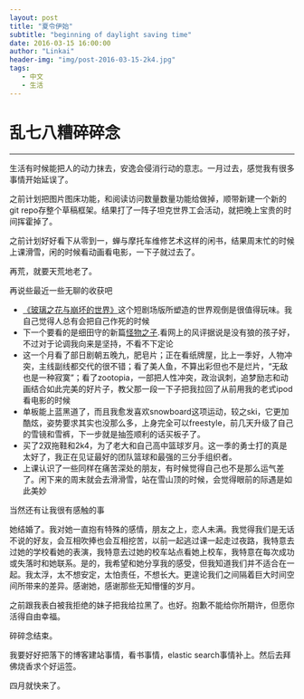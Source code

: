 ```yaml
---
layout: post
title: "夏令伊始"
subtitle: "beginning of daylight saving time"
date: 2016-03-15 16:00:00
author: "Linkai"
header-img: "img/post-2016-03-15-2k4.jpg"
tags:
   - 中文
   - 生活
---
```


# 乱七八糟碎碎念
------------
生活有时候能把人的动力抹去，安逸会侵消行动的意志。一月过去，感觉我有很多事情开始延误了。

之前计划把图片图床功能，和阅读访问数量数量功能给做掉，顺带新建一个新的git repo存整个草稿框架。结果打了一阵子坦克世界工会活动，就把晚上宝贵的时间挥霍掉了。

之前计划好好看下从零到一，蝉与摩托车维修艺术这样的闲书，结果周末忙的时候上课滑雪，闲的时候看动画看电影，一下子就过去了。

再荒，就要天荒地老了。

再说些最近一些无聊的收获吧

* [《玻璃之花与崩坏的世界》](http://www.bilibili.com/video/av3741030/)这个短剧场版所塑造的世界观倒是很值得玩味。我自己觉得人总有会把自己作死的时候
* 下一个要看的是细田守的新篇[怪物之子](http://www.bilibili.com/video/av3940343/).看网上的风评据说是没有狼的孩子好，不过对于论调我向来是坚持，不看不下定论
* 这一个月看了部日剧朝五晚九，肥皂片；正在看纸牌屋，比上一季好，人物冲突，主线副线都交代的很不错；看了美人鱼，不算出彩但也不是烂片，“无敌也是一种寂寞”；看了zootopia，一部把人性冲突，政治讽刺，追梦励志和动画结合如此完美的好片子，教父那一段一下子把我拉回了从前用我的老式ipod看电影的时候
* 单板能上蓝黑道了，而且我愈发喜欢snowboard这项运动，较之ski，它更加酷炫，姿势要求其实也没那么多，上身完全可以freestyle，前几天升级了自己的雪镜和雪裤，下一步就是抽签顺利的话买板子了。
* 买了2双拖鞋和2k4，为了老大和自己高中篮球岁月。这一季的勇士打的真是太好了，我正在见证最好的团队篮球和最强的三分手组织者。
* 上课认识了一些同样在痛苦深处的朋友，有时候觉得自己也不是那么运气差了。闲下来的周末就会去滑滑雪，站在雪山顶的时候，会觉得眼前的际遇是如此美妙

当然还有让我很有感触的事

她结婚了。我对她一直抱有特殊的感情，朋友之上，恋人未满。我觉得我们是无话不说的好友，会互相吹捧也会互相挖苦，以前一起逃过课一起走过夜路，我特意去过她的学校看她的表演，我特意去过她的校车站点看她上校车，我特意在每次成功或失落时和她联系。是的，我希望和她分享我的感受，但我知道我们并不适合在一起。我太浮，太不想安定，太怕责任，不想长大。更遑论我们之间隔着巨大时间空间所带来的差异。感谢她，感谢那些无知懵懂的岁月。

之前跟我表白被我拒绝的妹子把我给拉黑了。也好。抱歉不能给你所期许，但愿你活得自由幸福。

碎碎念结束。

我要好好把落下的博客建站事情，看书事情，elastic search事情补上。然后去拜佛烧香求个好运签。

四月就快来了。

